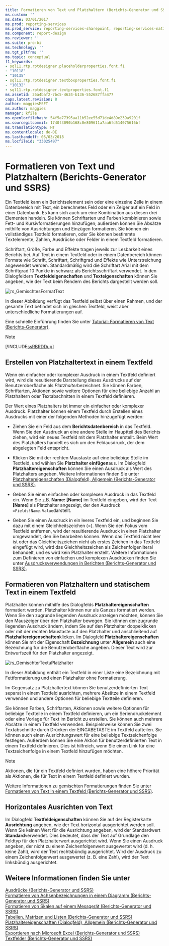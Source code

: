 ```yaml
---
title: Formatieren von Text und Platzhaltern (Berichts-Generator und SSRS) | Microsoft-Dokumentation
ms.custom: ''
ms.date: 03/01/2017
ms.prod: reporting-services
ms.prod_service: reporting-services-sharepoint, reporting-services-native
ms.component: report-design
ms.reviewer: ''
ms.suite: pro-bi
ms.technology: ''
ms.tgt_pltfrm: ''
ms.topic: conceptual
f1_keywords:
- sql11.rtp.rptdesigner.placeholderproperties.font.f1
- "10118"
- "10135"
- sql11.rtp.rptdesigner.textboxproperties.font.f1
- "10132"
- sql11.rtp.rptdesigner.textproperties.font.f1
ms.assetid: 26a4baf2-7bc5-4634-b136-552687ffa477
caps.latest.revision: 8
author: maggiesMSFT
ms.author: maggies
manager: kfile
ms.openlocfilehash: 54f5a77395aa11b52ee55d71de4d89e239a9201f
ms.sourcegitcommit: 1740f3090b168c0e809611a7aa6fd514075616bf
ms.translationtype: HT
ms.contentlocale: de-DE
ms.lasthandoff: 05/03/2018
ms.locfileid: "33025497"
---
```

# <a name="formatting-text-and-placeholders-report-builder-and-ssrs"></a>Formatieren von Text und Platzhaltern (Berichts-Generator und SSRS)
  Ein Textfeld kann ein Berichtselement sein oder eine einzelne Zelle in einem Datenbereich mit Text, ein berechnetes Feld oder ein Zeiger auf ein Feld in einer Datenbank. Es kann sich auch um eine Kombination aus diesen drei Elementen handeln. Sie können Schriftarten und Farben kombinieren sowie Fett- und Kursivformatierungen hinzufügen; außerdem können Sie Absätze mithilfe von Ausrichtungen und Einzügen formatieren. Sie können ein vollständiges Textfeld formatieren, oder Sie können bestimmte Textelemente, Zahlen, Ausdrücke oder Felder in einem Textfeld formatieren.  
  
 Schriftart, Größe, Farbe und Effekte tragen jeweils zur Lesbarkeit eines Berichts bei. Auf Text in einem Textfeld oder in einem Datenbereich können Formate wie Schrift, Schriftart, Schriftgrad und Effekte wie Unterstreichung angewendet werden. Standardmäßig wird die Schriftart Arial mit dem Schriftgrad 10 Punkte in schwarz als Berichtsschriftart verwendet. In den Dialogfeldern **Textfeldeigenschaften** und **Texteigenschaften** können Sie angeben, wie der Text beim Rendern des Berichts dargestellt werden soll.  
  
 ![rs_GemischtesFormatText](../../reporting-services/report-design/media/rs-mixedformattext.gif "rs_MixedFormatText")  
  
 In dieser Abbildung verfügt das Textfeld selbst über einen Rahmen, und der gesamte Text befindet sich im gleichen Textfeld, weist aber unterschiedliche Formatierungen auf.  
  
 Eine schnelle Einführung finden Sie unter [Tutorial: Formatieren von Text &#40;Berichts-Generator&#41;](../../reporting-services/tutorial-format-text-report-builder.md).  
  
> [!NOTE]  
>  [!INCLUDE[ssRBRDDup](../../includes/ssrbrddup-md.md)]  
  
## <a name="creating-placeholder-text-in-a-text-box"></a>Erstellen von Platzhaltertext in einem Textfeld  
 Wenn ein einfacher oder komplexer Ausdruck in einem Textfeld definiert wird, wird die resultierende Darstellung dieses Ausdrucks auf der Benutzeroberfläche als *Platzhalter*bezeichnet. Sie können Farben, Schriftarten, Aktionen sowie weitere Optionen für eine beliebige Anzahl an Platzhaltern oder Textabschnitten in einem Textfeld definieren.  
  
 Der Wert eines Platzhalters ist immer ein einfacher oder komplexer Ausdruck. Platzhalter können einem Textfeld durch Erstellen eines Ausdrucks mit einer der folgenden Methoden hinzugefügt werden:  
  
-   Ziehen Sie ein Feld aus dem **Berichtsdatenbereich** in das Textfeld. Wenn Sie den Ausdruck an eine andere Stelle im Hauptteil des Berichts ziehen, wird ein neues Textfeld mit dem Platzhalter erstellt. Beim Wert des Platzhalters handelt es sich um den Feldausdruck, der dem abgelegten Feld entspricht.  
  
-   Klicken Sie mit der rechten Maustaste auf eine beliebige Stelle im Textfeld, und wählen Sie **Platzhalter einfügen**aus. Im Dialogfeld **Platzhaltereigenschaften** können Sie einen Ausdruck als Wert des Platzhalters angeben. Weitere Informationen finden Sie unter [Platzhaltereigenschaften (Dialogfeld), Allgemein &#40;Berichts-Generator und SSRS&#41;](http://msdn.microsoft.com/library/7a867736-a3b0-4b5a-b3e5-fe7c8d7618a8).  
  
-   Geben Sie einen einfachen oder komplexen Ausdruck in das Textfeld ein. Wenn Sie z.B. **Name: [Name]** im Textfeld eingeben, wird der Text **[Name]** als Platzhalter angezeigt, der den Ausdruck `=Fields!Name.Value`darstellt.  
  
-   Geben Sie einen Ausdruck in ein leeres Textfeld ein, und beginnen Sie dazu mit einem Gleichheitszeichen (=). Wenn Sie den Fokus vom Textfeld entfernen, wird der resultierende Ausdruck in einen Platzhalter umgewandelt, den Sie bearbeiten können. Wenn das Textfeld nicht leer ist oder das Gleichheitszeichen nicht als erstes Zeichen in das Textfeld eingefügt wird, wird das Gleichheitszeichen als Zeichenfolgenliteral behandelt, und es wird kein Platzhalter erstellt. Weitere Informationen zum Definieren von einfachen und komplexen Ausdrücken finden Sie unter [Ausdrucksverwendungen in Berichten (Berichts-Generator und SSRS)](../../reporting-services/report-design/expression-uses-in-reports-report-builder-and-ssrs.md).  
  
## <a name="formatting-placeholders-and-static-text-in-a-text-box"></a>Formatieren von Platzhaltern und statischem Text in einem Textfeld  
 Platzhalter können mithilfe des Dialogfelds **Platzhaltereigenschaften** formatiert werden. Platzhalter können nur als Ganzes formatiert werden. Wenn Sie den zugrunde liegenden Ausdruck anzeigen möchten, können Sie den Mauszeiger über den Platzhalter bewegen. Sie können den zugrunde liegenden Ausdruck ändern, indem Sie auf den Platzhalter doppelklicken oder mit der rechten Maustaste auf den Platzhalter und anschließend auf **Platzhaltereigenschaften**klicken. Im Dialogfeld **Platzhaltereigenschaften** können Sie mit der Eigenschaft **Bezeichnung** unter **Allgemein** auch eine Bezeichnung für die Benutzeroberfläche angeben. Dieser Text wird zur Entwurfszeit für den Platzhalter angezeigt.  
  
 ![rs_GemischterTextuPlatzhalter](../../reporting-services/report-design/media/rs-mixedtextnplaceholder.gif "rs_MixedTextnPlaceholder")  
  
 In dieser Abbildung enthält ein Textfeld in einer Liste eine Bezeichnung mit Fettformatierung und einen Platzhalter ohne Formatierung.  
  
 Im Gegensatz zu Platzhaltertext können Sie benutzerdefinierten Text separat in einem Textfeld ausrichten, mehrere Absätze in einem Textfeld verwenden und andere Optionen für beliebige Textteile definieren.  
  
 Sie können Farben, Schriftarten, Aktionen sowie weitere Optionen für beliebige Textteile in einem Textfeld definieren, um ein Seriendruckelement oder eine Vorlage für Text im Bericht zu erstellen. Sie können auch mehrere Absätze in einem Textfeld verwenden. Beispielsweise können Sie zwei Textabschnitte durch Drücken der EINGABETASTE im Textfeld aufteilen. Sie können auch einen Ausrichtungswert für eine beliebige Textzeichenfolge festlegen. Außerdem können Sie eine Aktion für benutzerdefinierten Text in einem Textfeld definieren. Dies ist hilfreich, wenn Sie einen Link für eine Textzeichenfolge in einem Textfeld hinzufügen möchten.  
  
> [!NOTE]  
>  Aktionen, die für ein Textfeld definiert wurden, haben eine höhere Priorität als Aktionen, die für Text in einem Textfeld definiert wurden.  
  
 Weitere Informationen zu gemischten Formatierungen finden Sie unter [Formatieren von Text in einem Textfeld (Berichts-Generator und SSRS)](../../reporting-services/report-design/format-text-in-a-text-box-report-builder-and-ssrs.md).  
  
## <a name="aligning-horizontal-text-using-general"></a>Horizontales Ausrichten von Text  
 Im Dialogfeld **Textfeldeigenschaften** können Sie auf der Registerkarte **Ausrichtung** angeben, wie der Text horizontal ausgerichtet werden soll. Wenn Sie keinen Wert für die Ausrichtung angeben, wird der Standardwert **Standard**verwendet. Dies bedeutet, dass der Text auf Grundlage den Feldtyp für den Platzhalterwert ausgerichtet wird. Wenn Sie einen Ausdruck angeben, der nicht zu einem Zeichenfolgenwert ausgewertet wird (d. h. keine Zahl), wird der Text rechtsbündig ausgerichtet. Wird der Ausdruck zu einem Zeichenfolgenwert ausgewertet (z. B. eine Zahl), wird der Text linksbündig ausgerichtet.  
  
## <a name="see-also"></a>Weitere Informationen finden Sie unter  
 [Ausdrücke &#40;Berichts-Generator und SSRS&#41;](../../reporting-services/report-design/expressions-report-builder-and-ssrs.md)   
 [Formatieren von Achsenbezeichnungen in einem Diagramm &#40;Berichts-Generator und SSRS&#41;](../../reporting-services/report-design/formatting-axis-labels-on-a-chart-report-builder-and-ssrs.md)   
 [Formatieren von Skalen auf einem Messgerät &#40;Berichts-Generator und SSRS&#41;](../../reporting-services/report-design/formatting-scales-on-a-gauge-report-builder-and-ssrs.md)   
 [Tabellen, Matrizen und Listen &#40;Berichts-Generator und SSRS&#41;](../../reporting-services/report-design/tables-matrices-and-lists-report-builder-and-ssrs.md)   
 [Platzhaltereigenschaften (Dialogfeld), Allgemein (Berichts-Generator und SSRS)](http://msdn.microsoft.com/library/7a867736-a3b0-4b5a-b3e5-fe7c8d7618a8)   
 [Exportieren nach Microsoft Excel (Berichts-Generator und SSRS)](../../reporting-services/report-builder/exporting-to-microsoft-excel-report-builder-and-ssrs.md)   
 [Textfelder &#40;Berichts-Generator und SSRS&#41;](../../reporting-services/report-design/text-boxes-report-builder-and-ssrs.md)  
  
  

